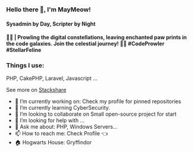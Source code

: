

### Hello there 👋, I'm MayMeow!
#### Sysadmin by Day, Scripter by Night
#### 🌌🐾 | Prowling the digital constellations, leaving enchanted paw prints in the code galaxies. Join the celestial journey! 🚀🌠 #CodeProwler #StellarFeline

### Things I use:

PHP, CakePHP, Laravel, Javascript ...

See more on [Stackshare](https://stackshare.io/maymeow/my-stack#stack)

* 🔭 I’m currently working on: Check my profile for pinned repositories
* 🌱 I’m currently learning CyberSecurity.
* 👯 I’m looking to collaborate on Small open-source project for start 
* 🤔 I’m looking for help with ...
* 💬 Ask me about: PHP, Windows Servers...
* 📫 How to reach me: Check Profile 👈
* 🏠 Hogwarts House: Gryffindor
